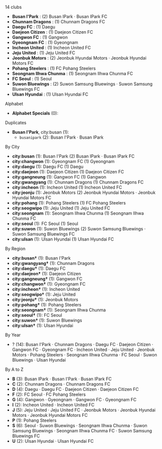 14 clubs

- **Busan I'Park** : (2) Busan IPark · Busan IPark FC
- **Chunnam Dragons** : (1) Chunnam Dragons FC
- **Daegu FC** : (1) Daegu
- **Daejeon Citizen** : (1) Daejeon Citizen FC
- **Gangwon FC** : (1) Gangwon
- **Gyeongnam FC** : (1) Gyeongnam
- **Incheon United** : (1) Incheon United FC
- **Jeju United** : (1) Jeju United FC
- **Jeonbuk Motors** : (2) Jeonbuk Hyundai Motors · Jeonbuk Hyundai Motors FC
- **Pohang Steelers** : (1) FC Pohang Steelers
- **Seongnam Ilhwa Chunma** : (1) Seongnam Ilhwa Chunma FC
- **FC Seoul** : (1) Seoul
- **Suwon Bluewings** : (2) Suwon Samsung Bluewings · Suwon Samsung Bluewings FC
- **Ulsan Hyundai** : (1) Ulsan Hyundai FC




Alphabet

- **Alphabet Specials** (0): 




Duplicates

- **Busan I'Park**, city:busan (1):
  - `busanipark` (2): Busan I'Park · Busan IPark




By City

- **city:busan** (1): Busan I'Park  (2) Busan IPark · Busan IPark FC
- **city:changwon** (1): Gyeongnam FC  (1) Gyeongnam
- **city:daegu** (1): Daegu FC  (1) Daegu
- **city:daejeon** (1): Daejeon Citizen  (1) Daejeon Citizen FC
- **city:gangneung** (1): Gangwon FC  (1) Gangwon
- **city:gwangyang** (1): Chunnam Dragons  (1) Chunnam Dragons FC
- **city:incheon** (1): Incheon United  (1) Incheon United FC
- **city:jeonju** (1): Jeonbuk Motors  (2) Jeonbuk Hyundai Motors · Jeonbuk Hyundai Motors FC
- **city:pohang** (1): Pohang Steelers  (1) FC Pohang Steelers
- **city:seogwipo** (1): Jeju United  (1) Jeju United FC
- **city:seongnam** (1): Seongnam Ilhwa Chunma  (1) Seongnam Ilhwa Chunma FC
- **city:seoul** (1): FC Seoul  (1) Seoul
- **city:suwon** (1): Suwon Bluewings  (2) Suwon Samsung Bluewings · Suwon Samsung Bluewings FC
- **city:ulsan** (1): Ulsan Hyundai  (1) Ulsan Hyundai FC




By Region

- **city:busan†** (1):   Busan I'Park
- **city:gwangyang†** (1):   Chunnam Dragons
- **city:daegu†** (1):   Daegu FC
- **city:daejeon†** (1):   Daejeon Citizen
- **city:gangneung†** (1):   Gangwon FC
- **city:changwon†** (1):   Gyeongnam FC
- **city:incheon†** (1):   Incheon United
- **city:seogwipo†** (1):   Jeju United
- **city:jeonju†** (1):   Jeonbuk Motors
- **city:pohang†** (1):   Pohang Steelers
- **city:seongnam†** (1):   Seongnam Ilhwa Chunma
- **city:seoul†** (1):   FC Seoul
- **city:suwon†** (1):   Suwon Bluewings
- **city:ulsan†** (1):   Ulsan Hyundai




By Year

- ? (14):   Busan I'Park · Chunnam Dragons · Daegu FC · Daejeon Citizen · Gangwon FC · Gyeongnam FC · Incheon United · Jeju United · Jeonbuk Motors · Pohang Steelers · Seongnam Ilhwa Chunma · FC Seoul · Suwon Bluewings · Ulsan Hyundai






By A to Z

- **B** (3): Busan IPark · Busan I'Park · Busan IPark FC
- **C** (2): Chunnam Dragons · Chunnam Dragons FC
- **D** (4): Daegu · Daegu FC · Daejeon Citizen · Daejeon Citizen FC
- **F** (2): FC Seoul · FC Pohang Steelers
- **G** (4): Gangwon · Gyeongnam · Gangwon FC · Gyeongnam FC
- **I** (2): Incheon United · Incheon United FC
- **J** (5): Jeju United · Jeju United FC · Jeonbuk Motors · Jeonbuk Hyundai Motors · Jeonbuk Hyundai Motors FC
- **P** (1): Pohang Steelers
- **S** (6): Seoul · Suwon Bluewings · Seongnam Ilhwa Chunma · Suwon Samsung Bluewings · Seongnam Ilhwa Chunma FC · Suwon Samsung Bluewings FC
- **U** (2): Ulsan Hyundai · Ulsan Hyundai FC




